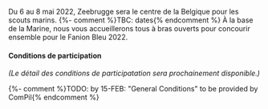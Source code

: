 Du 6 au 8 mai 2022, Zeebrugge sera le centre de la Belgique pour les scouts marins. {%- comment %}TBC: dates{% endcomment %}
À la base de la Marine, nous vous accueillerons tous à bras ouverts pour concourir ensemble pour le Fanion Bleu 2022.

#### Conditions de participation

_(Le détail des conditions de participatation sera prochainement disponible.)_

{%- comment %}TODO: by 15-FEB: "General Conditions" to be provided by ComPil{% endcomment %}
